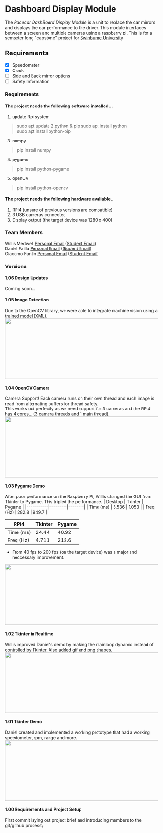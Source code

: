 # Dashboard Display Module
The *Racecar DashBoard Display Module* is a unit to replace the car mirrors and displays the car performance to the driver. This module interfaces between a screen and multiple cameras using a raspberry pi. 
  This is for a semseter long "capstone" project for [Swinburne University](https://www.swinburne.edu.au/study/courses/units/Electrical-Integrated-Design-Project-EEE30005/international) 

## Requirements
- [X] Speedometer
- [X] Clock
- [ ] Side and Back mirror options
- [ ] Safety Information

### Requirements
#### The project needs the following software installed...
1. update Rpi system
  > sudo apt update
2.python & pip
  >sudo apt install python<br>
  >sudo apt install python-pip
3. numpy 
  >pip install numpy
4. pygame 
  >pip install python-pygame
5. openCV 
  >pip install python-opencv
#### The project needs the following hardware avaliable...
1. RPi4 (unsure of previous versions are compatible)
2. 3 USB cameras connected
3. Display output (the target device was 1280 x 400)

### Team Members
Willis Medwell [Personal Email](medwellwillis@gmail.com) ([Student Email](102567073@student.swin.edu.au))\
Daniel Failla [Personal Email](danielfailla4@gmail.com) ([Student Email](103191554@student.swin.edu.au))\
Giacomo Fantin [Personal Email](giacomofantin00@gmail.com) ([Student Email](103072015@student.swin.edu.au))

### Versions
#### 1.06 Design Updates
Coming soon...

#### 1.05 Image Detection
Due to the OpenCV library, we were able to integrate machine vision using a trained model (XML).
<br><img src="/progress/105.gif" height="200" width = "640">

#### 1.04 OpenCV Camera
Camera Support! Each camera runs on their own thread and each image is read from alternating buffers for thread safety.<br>
This works out perfectly as we need support for 3 cameras and the RPi4 has 4 cores... (3 camera threads and 1 main thread).
<br><img src="/progress/104.gif" height="200" width = "640">
#### 1.03 Pygame Demo
After poor performance on the Raspberry Pi, Willis changed the GUI from Tkinter to Pygame. This tripled the performance.
|  Desktop  | Tkinter | Pygame |
|-----------|---------|--------|
| Time (ms) | 3.536   | 1.053  |
| Freq (Hz) | 282.8   | 949.7  |

|  RPi4     | Tkinter | Pygame |
|-----------|---------|--------|
| Time (ms) | 24.44   | 40.92  |
| Freq (Hz) | 4.711   | 212.6  |
* From 40 fps to 200 fps (on the target device) was a major and neccessary improvement.
<img src="/progress/103.gif" height="200" width = "600">

#### 1.02 Tkinter in Realtime
Willis improved Daniel's demo by making the mainloop dynamic instead of controlled by Tkinter. Also added gif and png shapes.
<br><img src="/progress/102.png" height="200" width = "600">

#### 1.01 Tkinter Demo
Daniel created and implemented a working prototype that had a working speedometer, rpm, range and more.
<br><img src="/progress/101.png" height="200" width = "600">

#### 1.00 Requirements and Project Setup
First commit laying out project brief and introducing members to the git/github process\